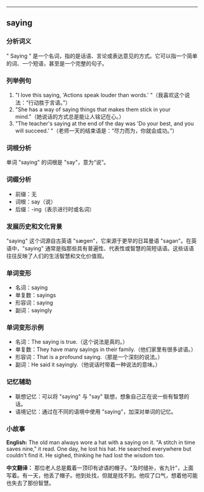 
---------------
## saying
### 分析词义
" Saying " 是一个名词，指的是话语、言论或表达意见的方式。它可以指一个简单的词、一个短语，甚至是一个完整的句子。

### 列举例句
1. "I love this saying, 'Actions speak louder than words.' "（我喜欢这个说法：“行动胜于言语。”）
2. "She has a way of saying things that makes them stick in your mind."（她说话的方式总是能让人铭记在心。）
3. "The teacher's saying at the end of the day was 'Do your best, and you will succeed.' "（老师一天的结束语是：“尽力而为，你就会成功。”）

### 词根分析
单词 "saying" 的词根是 "say"，意为“说”。

### 词缀分析
- 前缀：无
- 词根：say（说）
- 后缀：-ing（表示进行时或名词）

### 发展历史和文化背景
"saying" 这个词源自古英语 "sægen"，它来源于更早的日耳曼语 "sagan"。在英语中，"saying" 通常是指那些具有普遍性、代表性或智慧的简短话语。这些话语往往反映了人们的生活智慧和文化价值观。

### 单词变形
- 名词：saying
- 单复数：sayings
- 形容词：saying
- 副词：sayingly

### 单词变形示例
- 名词：The saying is true.（这个说法是真的。）
- 单复数：They have many sayings in their family.（他们家里有很多谚语。）
- 形容词：That is a profound saying.（那是一个深刻的说法。）
- 副词：He said it sayingly.（他说话时带着一种说法的意味。）

### 记忆辅助
- 联想记忆：可以将 "saying" 与 "say" 联想，想象自己正在说一些有智慧的话。
- 语境记忆：通过在不同的语境中使用 "saying"，加深对单词的记忆。

### 小故事
**English:**
The old man always wore a hat with a saying on it. "A stitch in time saves nine," it read. One day, he lost his hat. He searched everywhere but couldn't find it. He sighed, thinking he had lost the wisdom too.

**中文翻译：**
那位老人总是戴着一顶印有谚语的帽子。"及时缝补，省九针"，上面写着。有一天，他丢了帽子。他到处找，但就是找不到。他叹了口气，想着他可能也失去了那份智慧。

